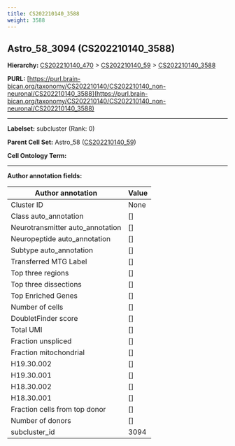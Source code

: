```yaml
---
title: CS202210140_3588
weight: 3588
---
```

## Astro_58_3094 (CS202210140_3588)
<b>Hierarchy: </b>
[CS202210140_470](../CS202210140_470) >
[CS202210140_59](../CS202210140_59) >
[CS202210140_3588](../CS202210140_3588)

**PURL:** [https://purl.brain-bican.org/taxonomy/CS202210140/CS202210140_non-neuronal/CS202210140_3588](https://purl.brain-bican.org/taxonomy/CS202210140/CS202210140_non-neuronal/CS202210140_3588)

---


**Labelset:** subcluster (Rank: 0)

**Parent Cell Set:** Astro_58 ([CS202210140_59](../CS202210140_59))



**Cell Ontology Term:** 

[MARKER GENES.]: #


---

[TRANSFERRED ANNOTATIONS.]: #


[AUTHOR ANNOTATION FIELDS.]: #


**Author annotation fields:**

| Author annotation | Value |
|-------------------|-------|
|Cluster ID|None|
|Class auto_annotation|[]|
|Neurotransmitter auto_annotation|[]|
|Neuropeptide auto_annotation|[]|
|Subtype auto_annotation|[]|
|Transferred MTG Label|[]|
|Top three regions|[]|
|Top three dissections|[]|
|Top Enriched Genes|[]|
|Number of cells|[]|
|DoubletFinder score|[]|
|Total UMI|[]|
|Fraction unspliced|[]|
|Fraction mitochondrial|[]|
|H19.30.002|[]|
|H19.30.001|[]|
|H18.30.002|[]|
|H18.30.001|[]|
|Fraction cells from top donor|[]|
|Number of donors|[]|
|subcluster_id|3094|

